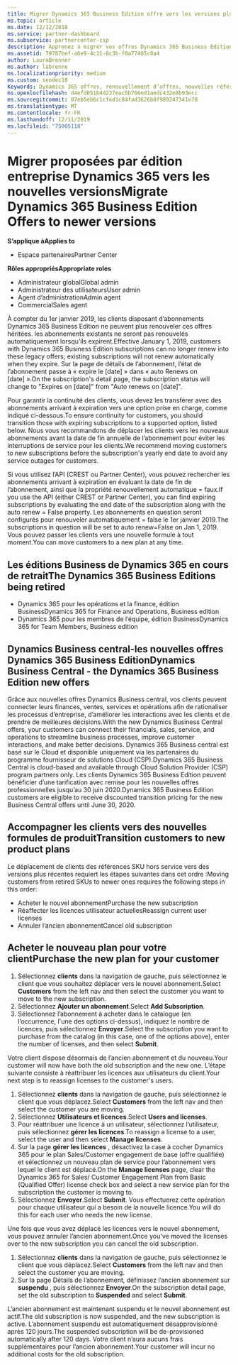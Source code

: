 ```yaml
---
title: Migrer Dynamics 365 Business Edition offre vers les versions plus récentes | Espace partenaires
ms.topic: article
ms.date: 12/12/2018
ms.service: partner-dashboard
ms.subservice: partnercenter-csp
description: Apprenez à migrer vos offres Dynamics 365 Business Edition vers des versions plus récentes avant qu’elles n’expirent.
ms.assetid: 79787bef-a6e9-4c11-8c3b-f0a77485c0a4
author: LauraBrenner
ms.author: labrenne
ms.localizationpriority: medium
ms.custom: seodec18
Keywords: Dynamics 365 offres, renouvellement d’offres, nouvelles références (SKU) Dynamics 365
ms.openlocfilehash: d4efd051b4d237eac5b766ed1aedc432e8b93ecc
ms.sourcegitcommit: 07eb5eb6c1cfed1c84fad3626b8f989247341e70
ms.translationtype: MT
ms.contentlocale: fr-FR
ms.lasthandoff: 12/11/2019
ms.locfileid: "75005118"
---
```

# <a name="migrate-dynamics-365-business-edition-offers-to-newer-versions"></a><span data-ttu-id="26560-104">Migrer proposées par édition entreprise Dynamics 365 vers les nouvelles versions</span><span class="sxs-lookup"><span data-stu-id="26560-104">Migrate Dynamics 365 Business Edition Offers to newer versions</span></span> 

<span data-ttu-id="26560-105">**S’applique à**</span><span class="sxs-lookup"><span data-stu-id="26560-105">**Applies to**</span></span>

- <span data-ttu-id="26560-106">Espace partenaires</span><span class="sxs-lookup"><span data-stu-id="26560-106">Partner Center</span></span>

<span data-ttu-id="26560-107">**Rôles appropriés**</span><span class="sxs-lookup"><span data-stu-id="26560-107">**Appropriate roles**</span></span>
-   <span data-ttu-id="26560-108">Administrateur global</span><span class="sxs-lookup"><span data-stu-id="26560-108">Global admin</span></span>
-   <span data-ttu-id="26560-109">Administrateur des utilisateurs</span><span class="sxs-lookup"><span data-stu-id="26560-109">User admin</span></span>
-   <span data-ttu-id="26560-110">Agent d’administration</span><span class="sxs-lookup"><span data-stu-id="26560-110">Admin agent</span></span>
-   <span data-ttu-id="26560-111">Commercial</span><span class="sxs-lookup"><span data-stu-id="26560-111">Sales agent</span></span>

<span data-ttu-id="26560-112">À compter du 1er janvier 2019, les clients disposant d’abonnements Dynamics 365 Business Edition ne peuvent plus renouveler ces offres héritées. les abonnements existants ne seront pas renouvelés automatiquement lorsqu’ils expirent.</span><span class="sxs-lookup"><span data-stu-id="26560-112">Effective January 1, 2019, customers with Dynamics 365 Business Edition subscriptions can no longer renew into these legacy offers; existing subscriptions will not renew automatically when they expire.</span></span> <span data-ttu-id="26560-113">Sur la page de détails de l’abonnement, l’état de l’abonnement passe à « expire le [date] » dans « auto Renews on [date] ».</span><span class="sxs-lookup"><span data-stu-id="26560-113">On the subscription's detail page, the subscription status will change to "Expires on [date]" from "Auto renews on [date]".</span></span>

<span data-ttu-id="26560-114">Pour garantir la continuité des clients, vous devez les transférer avec des abonnements arrivant à expiration vers une option prise en charge, comme indiqué ci-dessous.</span><span class="sxs-lookup"><span data-stu-id="26560-114">To ensure continuity for customers, you should transition those with expiring subscriptions to a supported option, listed below.</span></span> <span data-ttu-id="26560-115">Nous vous recommandons de déplacer les clients vers les nouveaux abonnements avant la date de fin annuelle de l’abonnement pour éviter les interruptions de service pour les clients.</span><span class="sxs-lookup"><span data-stu-id="26560-115">We recommend moving customers to new subscriptions before the subscription's yearly end date to avoid any service outages for customers.</span></span>

<span data-ttu-id="26560-116">Si vous utilisez l’API (CREST ou Partner Center), vous pouvez rechercher les abonnements arrivant à expiration en évaluant la date de fin de l’abonnement, ainsi que la propriété renouvellement automatique = faux.</span><span class="sxs-lookup"><span data-stu-id="26560-116">If you use the API (either CREST or Partner Center), you can find expiring subscriptions by evaluating the end date of the subscription along with the auto renew = False property.</span></span> <span data-ttu-id="26560-117">Les abonnements en question seront configurés pour renouveler automatiquement = false le 1er janvier 2019.</span><span class="sxs-lookup"><span data-stu-id="26560-117">The subscriptions in question will be set to auto renew=False on Jan 1, 2019.</span></span> <span data-ttu-id="26560-118">Vous pouvez passer les clients vers une nouvelle formule à tout moment.</span><span class="sxs-lookup"><span data-stu-id="26560-118">You can move customers to a new plan at any time.</span></span> 

## <a name="the-dynamics-365-business-editions-being-retired"></a><span data-ttu-id="26560-119">Les éditions Business de Dynamics 365 en cours de retrait</span><span class="sxs-lookup"><span data-stu-id="26560-119">The Dynamics 365 Business Editions being retired</span></span>

- <span data-ttu-id="26560-120">Dynamics 365 pour les opérations et la finance, édition Business</span><span class="sxs-lookup"><span data-stu-id="26560-120">Dynamics 365 for Finance and Operations, Business edition</span></span>
- <span data-ttu-id="26560-121">Dynamics 365 pour les membres de l’équipe, édition Business</span><span class="sxs-lookup"><span data-stu-id="26560-121">Dynamics 365 for Team Members, Business edition</span></span>

## <a name="dynamics-business-central---the-dynamics-365-business-edition-new-offers"></a><span data-ttu-id="26560-122">Dynamics Business central-les nouvelles offres Dynamics 365 Business Edition</span><span class="sxs-lookup"><span data-stu-id="26560-122">Dynamics Business Central - the Dynamics 365 Business Edition new offers</span></span>

<span data-ttu-id="26560-123">Grâce aux nouvelles offres Dynamics Business central, vos clients peuvent connecter leurs finances, ventes, services et opérations afin de rationaliser les processus d’entreprise, d’améliorer les interactions avec les clients et de prendre de meilleures décisions.</span><span class="sxs-lookup"><span data-stu-id="26560-123">With the new Dynamics Business Central offers, your customers can connect their financials, sales, service, and operations to streamline business processes, improve customer interactions, and make better decisions.</span></span> <span data-ttu-id="26560-124">Dynamics 365 Business central est basé sur le Cloud et disponible uniquement via les partenaires du programme fournisseur de solutions Cloud (CSP).</span><span class="sxs-lookup"><span data-stu-id="26560-124">Dynamics 365 Business Central is cloud-based and available through Cloud Solution Provider (CSP) program partners only.</span></span>
<span data-ttu-id="26560-125">Les clients Dynamics 365 Business Edition peuvent bénéficier d’une tarification avec remise pour les nouvelles offres professionnelles jusqu’au 30 juin 2020.</span><span class="sxs-lookup"><span data-stu-id="26560-125">Dynamics 365 Business Edition customers are eligible to receive discounted transition pricing for the new Business Central offers until June 30, 2020.</span></span>

## <a name="transition-customers-to-new-product-plans"></a><span data-ttu-id="26560-126">Accompagner les clients vers des nouvelles formules de produit</span><span class="sxs-lookup"><span data-stu-id="26560-126">Transition customers to new product plans</span></span>

 <span data-ttu-id="26560-127">Le déplacement de clients des références SKU hors service vers des versions plus récentes requiert les étapes suivantes dans cet ordre :</span><span class="sxs-lookup"><span data-stu-id="26560-127">Moving customers from retired SKUs to newer ones requires the following steps in this order:</span></span>

- <span data-ttu-id="26560-128">Acheter le nouvel abonnement</span><span class="sxs-lookup"><span data-stu-id="26560-128">Purchase the new subscription</span></span>
- <span data-ttu-id="26560-129">Réaffecter les licences utilisateur actuelles</span><span class="sxs-lookup"><span data-stu-id="26560-129">Reassign current user licenses</span></span>
- <span data-ttu-id="26560-130">Annuler l’ancien abonnement</span><span class="sxs-lookup"><span data-stu-id="26560-130">Cancel old subscription</span></span>

## <a name="purchase-the-new-plan-for-your-customer"></a><span data-ttu-id="26560-131">Acheter le nouveau plan pour votre client</span><span class="sxs-lookup"><span data-stu-id="26560-131">Purchase the new plan for your customer</span></span>

1. <span data-ttu-id="26560-132">Sélectionnez **clients** dans la navigation de gauche, puis sélectionnez le client que vous souhaitez déplacer vers le nouvel abonnement.</span><span class="sxs-lookup"><span data-stu-id="26560-132">Select **Customers** from the left nav and then select the customer you want to move to the new subscription.</span></span>
2. <span data-ttu-id="26560-133">Sélectionnez **Ajouter un abonnement**.</span><span class="sxs-lookup"><span data-stu-id="26560-133">Select **Add Subscription**.</span></span>
3. <span data-ttu-id="26560-134">Sélectionnez l’abonnement à acheter dans le catalogue (en l’occurrence, l'une des options ci-dessus), indiquez le nombre de licences, puis sélectionnez **Envoyer**.</span><span class="sxs-lookup"><span data-stu-id="26560-134">Select the subscription you want to purchase from the catalog (in this case, one of the options above), enter the number of licenses, and then select **Submit**.</span></span> 

<span data-ttu-id="26560-135">Votre client dispose désormais de l’ancien abonnement et du nouveau.</span><span class="sxs-lookup"><span data-stu-id="26560-135">Your customer will now have both the old subscription and the new one.</span></span> <span data-ttu-id="26560-136">L’étape suivante consiste à réattribuer les licences aux utilisateurs du client.</span><span class="sxs-lookup"><span data-stu-id="26560-136">Your next step is to reassign licenses to the customer's users.</span></span>

1. <span data-ttu-id="26560-137">Sélectionnez **clients** dans la navigation de gauche, puis sélectionnez le client que vous déplacez.</span><span class="sxs-lookup"><span data-stu-id="26560-137">Select **Customers** from the left nav and then select the customer you are moving.</span></span>
2. <span data-ttu-id="26560-138">Sélectionnez **Utilisateurs et licences**.</span><span class="sxs-lookup"><span data-stu-id="26560-138">Select **Users and licenses**.</span></span>
3. <span data-ttu-id="26560-139">Pour réattribuer une licence à un utilisateur, sélectionnez l’utilisateur, puis sélectionnez **gérer les licences**.</span><span class="sxs-lookup"><span data-stu-id="26560-139">To reassign a license to a user, select the user and then select **Manage licenses**.</span></span> 
4. <span data-ttu-id="26560-140">Sur la page **gérer les licences** , désactivez la case à cocher Dynamics 365 pour le plan Sales/Customer engagement de base (offre qualifiée) et sélectionnez un nouveau plan de service pour l’abonnement vers lequel le client est déplacé.</span><span class="sxs-lookup"><span data-stu-id="26560-140">On the **Manage licenses** page, clear the Dynamics 365 for Sales/ Customer Engagement Plan from Basic (Qualified Offer) license check box and select a new service plan for the subscription the customer is moving to.</span></span> 
5. <span data-ttu-id="26560-141">Sélectionnez **Envoyer**.</span><span class="sxs-lookup"><span data-stu-id="26560-141">Select **Submit**.</span></span> <span data-ttu-id="26560-142">Vous effectuerez cette opération pour chaque utilisateur qui a besoin de la nouvelle licence.</span><span class="sxs-lookup"><span data-stu-id="26560-142">You will do this for each user who needs the new license.</span></span> 

<span data-ttu-id="26560-143">Une fois que vous avez déplacé les licences vers le nouvel abonnement, vous pouvez annuler l’ancien abonnement.</span><span class="sxs-lookup"><span data-stu-id="26560-143">Once you've moved the licenses over to the new subscription you can cancel the old subscription.</span></span> 

1. <span data-ttu-id="26560-144">Sélectionnez **clients** dans la navigation de gauche, puis sélectionnez le client que vous déplacez.</span><span class="sxs-lookup"><span data-stu-id="26560-144">Select **Customers** from the left nav and then select the customer you are moving.</span></span>
2. <span data-ttu-id="26560-145">Sur la page Détails de l’abonnement, définissez l’ancien abonnement sur **suspendu** , puis sélectionnez **Envoyer**.</span><span class="sxs-lookup"><span data-stu-id="26560-145">On the subscription detail page, set the old subscription to **Suspended** and select **Submit**.</span></span>

<span data-ttu-id="26560-146">L’ancien abonnement est maintenant suspendu et le nouvel abonnement est actif.</span><span class="sxs-lookup"><span data-stu-id="26560-146">The old subscription is now suspended, and the new subscription is active.</span></span> <span data-ttu-id="26560-147">L’abonnement suspendu est automatiquement désapprovisionné après 120 jours.</span><span class="sxs-lookup"><span data-stu-id="26560-147">The suspended subscription will be de-provisioned automatically after 120 days.</span></span> <span data-ttu-id="26560-148">Votre client n’aura aucuns frais supplémentaires pour l’ancien abonnement.</span><span class="sxs-lookup"><span data-stu-id="26560-148">Your customer will incur no additional costs for the old subscription.</span></span>
